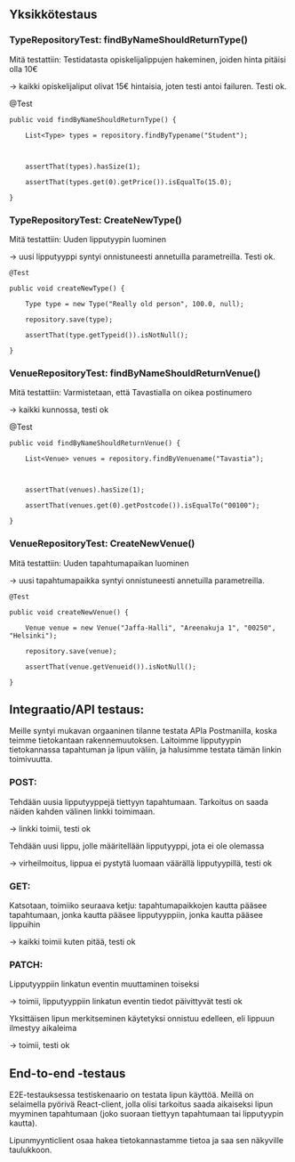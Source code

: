 ## Yksikkötestaus

### TypeRepositoryTest: findByNameShouldReturnType() 

Mitä testattiin: Testidatasta opiskelijalippujen hakeminen, joiden hinta pitäisi olla 10€ 

-> kaikki opiskelijaliput olivat 15€ hintaisia, joten testi antoi failuren. Testi ok. 

 

@Test 

    public void findByNameShouldReturnType() { 

        List<Type> types = repository.findByTypename("Student"); 

         

        assertThat(types).hasSize(1); 

        assertThat(types.get(0).getPrice()).isEqualTo(15.0); 

    } 

 

### TypeRepositoryTest: CreateNewType() 

Mitä testattiin: Uuden lipputyypin luominen  

-> uusi lipputyyppi syntyi onnistuneesti annetuilla parametreilla. Testi ok. 

 

 

    @Test 

    public void createNewType() { 

    	Type type = new Type("Really old person", 100.0, null); 

    	repository.save(type); 

    	assertThat(type.getTypeid()).isNotNull(); 

    }     

 

### VenueRepositoryTest: findByNameShouldReturnVenue() 

Mitä testattiin: Varmistetaan, että Tavastialla on oikea postinumero 

-> kaikki kunnossa, testi ok 

 

 

   @Test 

    public void findByNameShouldReturnVenue() { 

        List<Venue> venues = repository.findByVenuename("Tavastia"); 

         

        assertThat(venues).hasSize(1); 

        assertThat(venues.get(0).getPostcode()).isEqualTo("00100"); 

    } 

 

### VenueRepositoryTest: CreateNewVenue() 

Mitä testattiin: Uuden tapahtumapaikan luominen  

-> uusi tapahtumapaikka syntyi onnistuneesti annetuilla parametreilla. 

     

    @Test 

    public void createNewVenue() { 

    	Venue venue = new Venue("Jaffa-Halli", "Areenakuja 1", "00250", "Helsinki"); 

    	repository.save(venue); 

    	assertThat(venue.getVenueid()).isNotNull(); 

    }     


## Integraatio/API testaus: 

Meille syntyi mukavan orgaaninen tilanne testata APIa Postmanilla, koska teimme tietokantaan rakennemuutoksen. Laitoimme lipputyypin tietokannassa tapahtuman ja lipun väliin, ja halusimme testata tämän linkin toimivuutta. 

### POST: 

Tehdään uusia lipputyyppejä tiettyyn tapahtumaan. Tarkoitus on saada näiden kahden välinen linkki toimimaan. 

-> linkki toimii, testi ok 

Tehdään uusi lippu, jolle määritellään lipputyyppi, jota ei ole olemassa 

-> virheilmoitus, lippua ei pystytä luomaan väärällä lipputyypillä, testi ok 

 

### GET: 

Katsotaan, toimiiko seuraava ketju: tapahtumapaikkojen kautta pääsee tapahtumaan, jonka kautta pääsee lipputyyppiin, jonka kautta pääsee lippuihin 

-> kaikki toimii kuten pitää, testi ok 

 

### PATCH: 

Lipputyyppiin linkatun eventin muuttaminen toiseksi 

-> toimii, lipputyyppiin linkatun eventin tiedot päivittyvät testi ok 

Yksittäisen lipun merkitseminen käytetyksi onnistuu edelleen, eli lippuun ilmestyy aikaleima 

-> toimii, testi ok 

## End-to-end -testaus 

E2E-testauksessa testiskenaario on testata lipun käyttöä. Meillä on selaimella pyörivä React-client, jolla olisi tarkoitus saada aikaiseksi lipun myyminen tapahtumaan (joko suoraan tiettyyn tapahtumaan tai lipputyypin kautta).

Lipunmyynticlient osaa hakea tietokannastamme tietoa ja saa sen näkyville taulukkoon.

 

